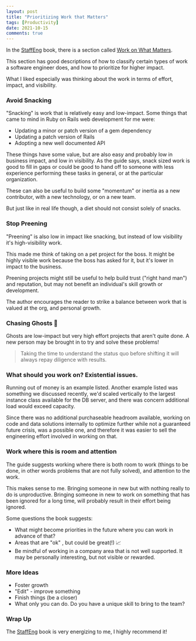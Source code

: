 ```yaml
---
layout: post
title: "Prioritizing Work that Matters"
tags: [Productivity]
date: 2021-10-15
comments: true
---
```


In the [StaffEng](https://staffeng.com/) book, there is a section called [Work on What Matters](https://staffeng.com/guides/work-on-what-matters).

This section has good descriptions of how to classify certain types of work a software engineer does, and how to prioritize for higher impact.

What I liked especially was thinking about the work in terms of effort, impact, and visibility.


### Avoid Snacking

"Snacking" is work that is relatively easy and low-impact. Some things that came to mind in Ruby on Rails web development for me were:

* Updating a minor or patch version of a gem dependency
* Updating a patch version of Rails
* Adopting a new well documented API

These things have some value, but are also easy and probably low in business impact, and low in visibility. As the guide says, snack sized work is good to fill in gaps or could be good to hand off to someone with less experience performing these tasks in general, or at the particular organization.

These can also be useful to build some "momentum" or inertia as a new contributor, with a new technology, or on a new team.

But just like in real life though, a diet should not consist solely of snacks.


### Stop Preening

"Preening" is also low in impact like snacking, but instead of low visibility it's high-visibility work.

This made me think of taking on a pet project for the boss. It might be highly visible work because the boss has asked for it, but it's lower in impact to the business.

Preening projects might still be useful to help build trust ("right hand man") and reputation, but may not benefit an individual's skill growth or development.

The author encourages the reader to strike a balance between work that is valued at the org, and personal growth.


### Chasing Ghosts 👻

Ghosts are low-impact but very high effort projects that aren't quite done. A new person may be brought in to try and solve these problems!

> Taking the time to understand the status quo before shifting it will always repay diligence with results.


### What should you work on? Existential issues.


Running out of money is an example listed. Another example listed was something we discussed recently, we'd scaled vertically to the largest instance class available for the DB server, and there was concern additional load would exceed capacity.

Since there was no additional purchaseable headroom available, working on code and data solutions internally to optimize further while not a guaranteed future crisis, was a possible one, and therefore it was easier to sell the engineering effort involved in working on that.



### Work where this is room and attention

The guide suggests working where there is both room to work (things to be done, in other words problems that are not fully solved), and attention to the work.

This makes sense to me. Bringing someone in new but with nothing really to do is unproductive. Bringing someone in new to work on something that has been ignored for a long time, will probably result in their effort being ignored.

Some questions the book suggests:

* What might become priorities in the future where you can work in advance of that?
* Areas that are "ok" , but could be great(!) 📈
* Be mindful of working in a company area that is not well supported. It may be personally interesting, but not visible or rewarded.


### More Ideas

* Foster growth
* "Edit" - improve something
* Finish things (be a closer)
* What only you can do. Do you have a unique skill to bring to the team?


### Wrap Up

The [StaffEng](https://staffeng.com/) book is very energizing to me, I highly recommend it!
